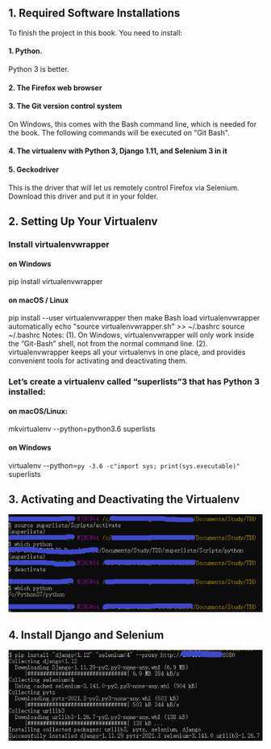 ## 1. Required Software Installations
To finish the project in this book. You need to install:
#### 1.	Python. 
Python 3 is better.
#### 2.	The Firefox web browser
#### 3.	The Git version control system
On Windows, this comes with the Bash command line, which is needed for the book. The following commands will be executed on "Git Bash".
#### 4.	The virtualenv with Python 3, Django 1.11, and Selenium 3 in it
#### 5.	Geckodriver
This is the driver that will let us remotely control Firefox via Selenium. Download this driver and put it in your folder.

## 2. Setting Up Your Virtualenv
### Install virtualenvwrapper
#### on Windows
pip install virtualenvwrapper
#### on macOS / Linux
pip install --user virtualenvwrapper
then make Bash load virtualenvwrapper automatically
echo "source virtualenvwrapper.sh" >> ~/.bashrc
source ~/.bashrc
Notes: 
(1). On  Windows,  virtualenvwrapper  will  only  work  inside  the  “Git-Bash” shell, not from the normal command line.
(2). virtualenvwrapper keeps all your virtualenvs in one place, and provides convenient tools for activating and deactivating them.
### Let’s create a virtualenv called “superlists”3 that has Python 3 installed:
#### on macOS/Linux:
mkvirtualenv --python=python3.6 superlists
#### on Windows
virtualenv --python=`py -3.6 -c"import sys; print(sys.executable)"` superlists

## 3. Activating and Deactivating the Virtualenv
![image](https://github.com/xyeryay/Learning-Notes-of-TDD-with-Python/blob/main/images/activate-deactivate-virtualenv.png)

## 4. Install Django and Selenium 
![image](https://github.com/xyeryay/Learning-Notes-of-TDD-with-Python/blob/main/images/install-django-selenium.png)
